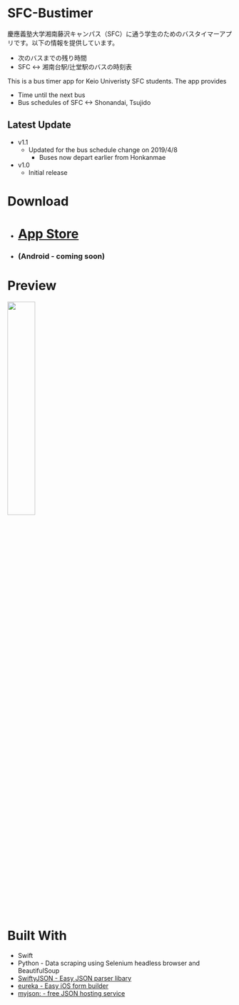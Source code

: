 # SFC-Bustimer
慶應義塾大学湘南藤沢キャンパス（SFC）に通う学生のためのバスタイマーアプリです。以下の情報を提供しています。
* 次のバスまでの残り時間
* SFC <-> 湘南台駅/辻堂駅のバスの時刻表

This is a bus timer app for Keio Univeristy SFC students. The app provides
* Time until the next bus
* Bus schedules of SFC <-> Shonandai, Tsujido

## Latest Update
- v1.1
    - Updated for the bus schedule change on 2019/4/8
        - Buses now depart earlier from Honkanmae
- v1.0
    - Initial release

# Download
* # [App Store](https://itunes.apple.com/app/sfc-bustimer/id1457801427) 
* ### (Android - coming soon)

# Preview
<img src="https://i.imgur.com/dt2aua4.gif" width="35%">

# Built With
* Swift
* Python - Data scraping using Selenium headless browser and BeautifulSoup
* [SwiftyJSON - Easy JSON parser libary](https://github.com/SwiftyJSON/SwiftyJSON)
* [eureka - Easy iOS form builder](https://eurekacommunity.github.io)
* [myjson: - free JSON hosting service](http://myjson.com)